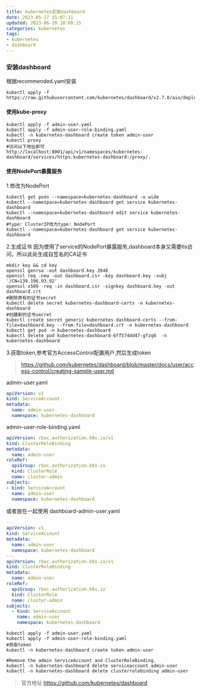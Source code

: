 ```yaml
---
title: kubernetes安装dashboard
date: 2023-05-17 15:07:11
updated: 2023-06-20 10:08:15
categories: kubernetes
tags:
- kubernetes
- dashboard
---
```

### 安装dashboard
根据recommended.yaml安装
~~~shell
kubectl apply -f https://raw.githubusercontent.com/kubernetes/dashboard/v2.7.0/aio/deploy/recommended.yaml
~~~
#### 使用kube-proxy
~~~shell
kubectl apply -f admin-user.yaml
kubectl apply -f admin-user-role-binding.yaml
kubectl -n kubernetes-dashboard create token admin-user
kubectl proxy
#访问以下地址即可
http://localhost:8001/api/v1/namespaces/kubernetes-dashboard/services/https:kubernetes-dashboard:/proxy/.
~~~
#### 使用NodePort暴露服务
1.修改为NodePort
~~~shell
kubectl get pods --namespace=kubernetes-dashboard -o wide
kubectl --namespace=kubernetes-dashboard get service kubernetes-dashboard
kubectl --namespace=kubernetes-dashboard edit service kubernetes-dashboard
#type: ClusterIP改为type: NodePort
kubectl --namespace=kubernetes-dashboard get service kubernetes-dashboard
~~~
2.生成证书
因为使用了service的NodePort暴露服务,dashboard本身又需要tls访问，所以此处生成自签名的CA证书
~~~shell
mkdir key && cd key
openssl genrsa -out dashboard.key 2048
openssl req -new -out dashboard.csr -key dashboard.key -subj '/CN=139.196.93.92'
openssl x509 -req -in dashboard.csr -signkey dashboard.key -out dashboard.crt
#删除原有的证书secret
kubectl delete secret kubernetes-dashboard-certs -n kubernetes-dashboard
#创建新的证书secret
kubectl create secret generic kubernetes-dashboard-certs --from-file=dashboard.key --from-file=dashboard.crt -n kubernetes-dashboard
kubectl get pod -n kubernetes-dashboard
kubectl delete pod kubernetes-dashboard-6ff574dd47-gfzq6  -n kubernetes-dashboard
~~~
3.获取token,参考官方AccessControl配置用户,然后生成token
> https://github.com/kubernetes/dashboard/blob/master/docs/user/access-control/creating-sample-user.md

admin-user.yaml
~~~yaml
apiVersion: v1
kind: ServiceAccount
metadata:
  name: admin-user
  namespace: kubernetes-dashboard
~~~
admin-user-role-binding.yaml
~~~yaml
apiVersion: rbac.authorization.k8s.io/v1
kind: ClusterRoleBinding
metadata:
  name: admin-user
roleRef:
  apiGroup: rbac.authorization.k8s.io
  kind: ClusterRole
  name: cluster-admin
subjects:
- kind: ServiceAccount
  name: admin-user
  namespace: kubernetes-dashboard
~~~
或者放在一起使用 dashboard-admin-user.yaml
~~~yaml
---
apiVersion: v1
kind: ServiceAccount
metadata:
  name: admin-user
  namespace: kubernetes-dashboard
---
apiVersion: rbac.authorization.k8s.io/v1
kind: ClusterRoleBinding
metadata:
  name: admin-user
roleRef:
  apiGroup: rbac.authorization.k8s.io
  kind: ClusterRole
  name: cluster-admin
subjects:
  - kind: ServiceAccount
    name: admin-user
    namespace: kubernetes-dashboard
~~~
~~~shell
kubectl apply -f admin-user.yaml
kubectl apply -f admin-user-role-binding.yaml
#获取token
kubectl -n kubernetes-dashboard create token admin-user
~~~
~~~shell
#Remove the admin ServiceAccount and ClusterRoleBinding.
kubectl -n kubernetes-dashboard delete serviceaccount admin-user
kubectl -n kubernetes-dashboard delete clusterrolebinding admin-user
~~~
> 官方地址 https://github.com/kubernetes/dashboard

